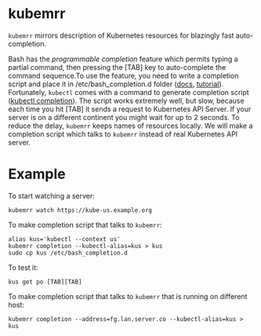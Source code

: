 # kubemrr

`kubemrr` mirrors description of Kubernetes resources for blazingly fast auto-completion.

Bash  has the _programmable completion_ feature which permits typing a partial command, 
then pressing the [TAB] key to auto-complete the command sequence.To use the feature, you need to write a completion script 
and place it in /etc/bash_completion.d folder ([docs](http://www.tldp.org/LDP/abs/html/tabexpansion.html),
[tutorial](https://debian-administration.org/article/316/An_introduction_to_bash_completion_part_1)). 
Fortunately, `kubectl` comes with a command to generate completion script ([kubectl completion](http://kubernetes.io/docs/user-guide/kubectl/kubectl_completion/)). 
The script works extremely well, but slow, because each time you hit [TAB] it sends a request 
to Kubernetes API Server. If your server is on a different continent you might wait for up to 2 seconds. 
To reduce the delay, `kubemrr` keeps names of resources locally. We will make a completion script which talks to `kubemrr` 
instead of real Kubernetes API server.

# Example

To start watching a server:
```
kubemrr watch https://kube-us.example.org
``` 

To make completion script that talks to `kubemrr`:
```
alias kus='kubectl --context us'
kubemrr completion --kubectl-alias=kus > kus
sudo cp kus /etc/bash_completion.d
```

To test it:
```
kus get po [TAB][TAB]
```

To make completion script that talks to `kubemrr` that is running on different host:
```
kubemrr completion --address=fg.lan.server.co --kubectl-alias=kus > kus
```

